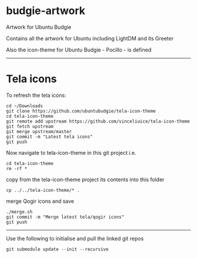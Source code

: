 budgie-artwork
==============

Artwork for Ubuntu Budgie

Contains all the artwork for Ubuntu including LightDM and its Greeter

Also the icon-theme for Ubuntu Budgie - Pocillo - is defined

---

# Tela icons

To refresh the tela icons:

    cd ~/Downloads
    git clone https://github.com/ubuntubudgie/tela-icon-theme
    cd tela-icon-theme
    git remote add upstream https://github.com/vinceliuice/tela-icon-theme
    git fetch upstream
    git merge upstream/master
    git commit -m "Latest tela icons"
    git push

Now navigate to tela-icon-theme in this git project i.e.

    cd tela-icon-theme
    rm -rf *

copy from the tela-icon-theme project its contents into this folder

    cp ../../tela-icon-theme/* .

merge Qogir icons and save

    ./merge.sh
    git commit -m "Merge latest tela/qogir icons"
    git push

---

Use the following to initialise and pull the linked git repos

    git submodule update --init --recursive